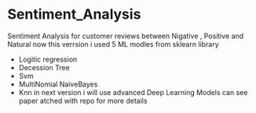 # Sentiment_Analysis
Sentiment Analysis for customer reviews between Nigative , Positive and Natural 
now this verrsion i used 5 ML modles from sklearn library 
- Logitic regression
- Decession Tree
- Svm
- MultiNomial NaiveBayes
- Knn 
in next version i will use advanced Deep Learning Models 
 can see paper atched with repo for more details 
